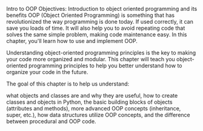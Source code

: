 Intro to OOP
Objectives:
Introduction to object oriented programming and its benefits
OOP (Object Oriented Programming) is something that has revolutionized the way programming is done today. If used correctly, it can save you loads of time. It will also help you to avoid repeating code that solves the same simple problem, making code maintenance easy. In this chapter, you'll learn how to use and implement OOP.

Understanding object-oriented programming principles is the key to making your code more organized and modular. This chapter will teach you object-oriented programming principles to help you better understand how to organize your code in the future.

The goal of this chapter is to help us understand:

what objects and classes are and why they are useful,
how to create classes and objects in Python,
the basic building blocks of objects (attributes and methods),
more advanced OOP concepts (inheritance, super, etc.),
how data structures utilize OOP concepts, and
the difference between procedural and OOP code.